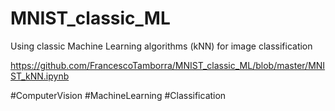 # MNIST_classic_ML

Using classic Machine Learning algorithms (kNN) for image classification 

https://github.com/FrancescoTamborra/MNIST_classic_ML/blob/master/MNIST_kNN.ipynb

#ComputerVision #MachineLearning #Classification
